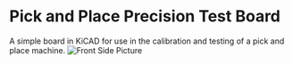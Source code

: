 # Pick and Place Precision Test Board
A simple board in KiCAD for use in the calibration and testing of a pick and place machine.
![Front Side Picture](https://i.imgur.com/Suqz6ri.png)
